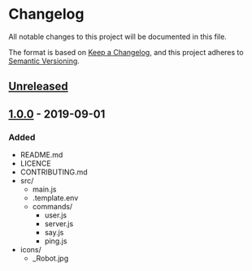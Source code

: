 # Changelog

All notable changes to this project will be documented in this file.

The format is based on [Keep a Changelog](https://keepachangelog.com/en/1.0.0/),
and this project adheres to [Semantic Versioning](https://semver.org/spec/v2.0.0.html).

## [Unreleased]

## [1.0.0] - 2019-09-01

### Added

- README.md
- LICENCE
- CONTRIBUTING.md
- src/
  - main.js
  - .template.env
  - commands/
    - user.js
    - server.js
    - say.js
    - ping.js
- icons/
  - \_Robot.jpg

[unreleased]: https://github.com/olivierlacan/keep-a-changelog/compare/v1.0.0...HEAD
[1.0.0]: https://github.com/olivierlacan/keep-a-changelog/releases/tag/v1.0.0
